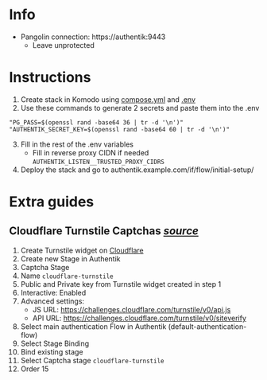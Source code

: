 # Info
 - Pangolin connection: https://authentik:9443
   - Leave unprotected

# Instructions
1. Create stack in Komodo using [compose.yml](https://github.com/platnub/titan-server/blob/main/docker/containers/authentik/compose.yml) and [.env](https://github.com/platnub/titan-server/blob/main/docker/containers/authentik/.env)
2. Use these commands to generate 2 secrets and paste them into the .env
```
"PG_PASS=$(openssl rand -base64 36 | tr -d '\n')"
"AUTHENTIK_SECRET_KEY=$(openssl rand -base64 60 | tr -d '\n')"
```
3. Fill in the rest of the .env variables
   - Fill in reverse proxy CIDN if needed `AUTHENTIK_LISTEN__TRUSTED_PROXY_CIDRS`
4. Deploy the stack and go to authentik.example.com/if/flow/initial-setup/

# Extra guides
## Cloudflare Turnstile Captchas _[source](https://www.youtube.com/watch?v=Fe5SttNa2lU)_
1. Create Turnstile widget on [Cloudflare](https://dash.cloudflare.com/)
2. Create new Stage in Authentik
  1. Captcha Stage
  2. Name `cloudflare-turnstile`
  3. Public and Private key from Turnstile widget created in step 1
  4. Interactive: Enabled
  5. Advanced settings:
     - JS URL: https://challenges.cloudflare.com/turnstile/v0/api.js
     - API URL: https://challenges.cloudflare.com/turnstile/v0/siteverify
3. Select main authentication Flow in Authentik (default-authentication-flow)
  1. Select Stage Binding
  2. Bind existing stage
  3. Select Captcha stage `cloudflare-turnstile`
  4. Order 15
